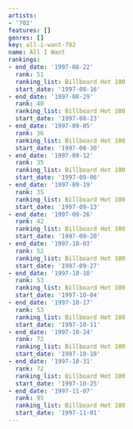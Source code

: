 ```yaml
---
artists:
- '702'
features: []
genres: []
key: all-i-want-702
name: All I Want
rankings:
- end_date: '1997-08-22'
  rank: 51
  ranking_list: Billboard Hot 100
  start_date: '1997-08-16'
- end_date: '1997-08-29'
  rank: 40
  ranking_list: Billboard Hot 100
  start_date: '1997-08-23'
- end_date: '1997-09-05'
  rank: 36
  ranking_list: Billboard Hot 100
  start_date: '1997-08-30'
- end_date: '1997-09-12'
  rank: 35
  ranking_list: Billboard Hot 100
  start_date: '1997-09-06'
- end_date: '1997-09-19'
  rank: 35
  ranking_list: Billboard Hot 100
  start_date: '1997-09-13'
- end_date: '1997-09-26'
  rank: 42
  ranking_list: Billboard Hot 100
  start_date: '1997-09-20'
- end_date: '1997-10-03'
  rank: 52
  ranking_list: Billboard Hot 100
  start_date: '1997-09-27'
- end_date: '1997-10-10'
  rank: 53
  ranking_list: Billboard Hot 100
  start_date: '1997-10-04'
- end_date: '1997-10-17'
  rank: 53
  ranking_list: Billboard Hot 100
  start_date: '1997-10-11'
- end_date: '1997-10-24'
  rank: 72
  ranking_list: Billboard Hot 100
  start_date: '1997-10-18'
- end_date: '1997-10-31'
  rank: 72
  ranking_list: Billboard Hot 100
  start_date: '1997-10-25'
- end_date: '1997-11-07'
  rank: 95
  ranking_list: Billboard Hot 100
  start_date: '1997-11-01'
---
```


